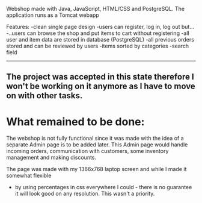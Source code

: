 Webshop made with Java, JavaScript, HTML/CSS and PostgreSQL. The application runs as a Tomcat webapp

Features:
  -clean single page design
  -users can register, log in, log out but...
  -..users can browse the shop and put items to cart without registering
  -all user and item data are stored in database (PostgreSQL)
  -all previous orders stored and can be reviewed by users
  -items sorted by categories
  -search field
  
-------------------------------------------------------------------------------------------------------------------------
The project was accepted in this state therefore I won't be working on it anymore as I have to move on with other tasks.
-------------------------------------------------------------------------------------------------------------------------
  
# What remained to be done: #

  The webshop is not fully functional since it was made with the idea of a separate Admin page is to be added later.
  This Admin page would handle incoming orders, communication with customers, some inventory management and making discounts.

  The page was made with my 1366x768 laptop screen and while I made it somewhat flexible 
  - by using percentages in css everywhere I could - there is no guarantee it will look good on any resolution.
  This wasn't a priority.
